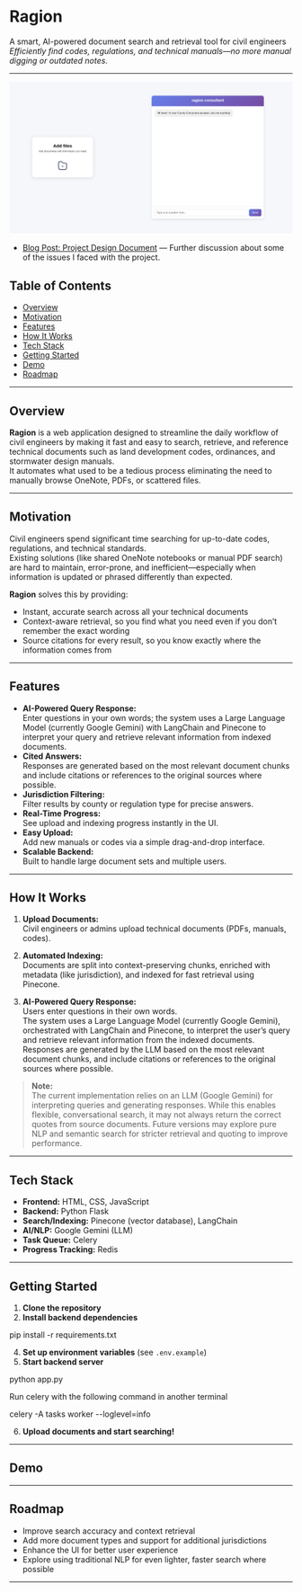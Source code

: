 # Ragion

A smart, AI-powered document search and retrieval tool for civil engineers  
_Efficiently find codes, regulations, and technical manuals—no more manual digging or outdated notes._

---

![Project Screenshot](static/images/screen-shot.png "A screenshot of the application")

- [Blog Post: Project Design Document](https://yourblog.com/ragion-design-doc) — Further discussion about some of the issues I faced with the project.

## Table of Contents

- [Overview](#overview)
- [Motivation](#motivation)
- [Features](#features)
- [How It Works](#how-it-works)
- [Tech Stack](#tech-stack)
- [Getting Started](#getting-started)
- [Demo](#demo)
- [Roadmap](#roadmap)
  <!-- - [Contributing](#contributing) -->
  <!-- - [License](#license) -->

---

## Overview

**Ragion** is a web application designed to streamline the daily workflow of civil engineers by making it fast and easy to search, retrieve, and reference technical documents such as land development codes, ordinances, and stormwater design manuals.  
It automates what used to be a tedious process eliminating the need to manually browse OneNote, PDFs, or scattered files.

---

## Motivation

Civil engineers spend significant time searching for up-to-date codes, regulations, and technical standards.  
Existing solutions (like shared OneNote notebooks or manual PDF search) are hard to maintain, error-prone, and inefficient—especially when information is updated or phrased differently than expected.

**Ragion** solves this by providing:

- Instant, accurate search across all your technical documents
- Context-aware retrieval, so you find what you need even if you don’t remember the exact wording
- Source citations for every result, so you know exactly where the information comes from

---

## Features

- **AI-Powered Query Response:**  
  Enter questions in your own words; the system uses a Large Language Model (currently Google Gemini) with LangChain and Pinecone to interpret your query and retrieve relevant information from indexed documents.
- **Cited Answers:**  
  Responses are generated based on the most relevant document chunks and include citations or references to the original sources where possible.
- **Jurisdiction Filtering:**  
  Filter results by county or regulation type for precise answers.
- **Real-Time Progress:**  
  See upload and indexing progress instantly in the UI.
- **Easy Upload:**  
  Add new manuals or codes via a simple drag-and-drop interface.
- **Scalable Backend:**  
  Built to handle large document sets and multiple users.

---

## How It Works

1. **Upload Documents:**  
   Civil engineers or admins upload technical documents (PDFs, manuals, codes).

2. **Automated Indexing:**  
   Documents are split into context-preserving chunks, enriched with metadata (like jurisdiction), and indexed for fast retrieval using Pinecone.

3. **AI-Powered Query Response:**  
   Users enter questions in their own words.  
   The system uses a Large Language Model (currently Google Gemini), orchestrated with LangChain and Pinecone, to interpret the user’s query and retrieve relevant information from the indexed documents.  
   Responses are generated by the LLM based on the most relevant document chunks, and include citations or references to the original sources where possible.

> **Note:**  
> The current implementation relies on an LLM (Google Gemini) for interpreting queries and generating responses. While this enables flexible, conversational search, it may not always return the correct quotes from source documents. Future versions may explore pure NLP and semantic search for stricter retrieval and quoting to improve performance.

---

## Tech Stack

- **Frontend:** HTML, CSS, JavaScript
- **Backend:** Python Flask
- **Search/Indexing:** Pinecone (vector database), LangChain
- **AI/NLP:** Google Gemini (LLM)
- **Task Queue:** Celery
- **Progress Tracking:** Redis

---

## Getting Started

1. **Clone the repository**
2. **Install backend dependencies**

pip install -r requirements.txt

4. **Set up environment variables** (see `.env.example`)
5. **Start backend server**

python app.py

Run celery with the following command in another terminal

celery -A tasks worker --loglevel=info

6. **Upload documents and start searching!**

<!-- > _Detailed setup and deployment instructions coming soon._ -->

---

## Demo

<!-- > _Add screenshots or a link to a demo video here._ -->

---

## Roadmap

- Improve search accuracy and context retrieval
- Add more document types and support for additional jurisdictions
- Enhance the UI for better user experience
- Explore using traditional NLP for even lighter, faster search where possible

---

<!-- ## Contributing

Contributions are welcome!
If you have ideas, find a bug, or want to help improve Ragion, please open an issue or submit a pull request. -->

<!-- ---

## License

MIT License

--- -->
